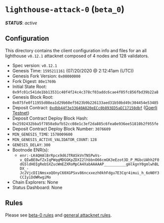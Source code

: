# `lighthouse-attack-0` (`beta_0`)

***STATUS***: _active_

## Configuration

This directory contains the client configuration info and files for an
all lighthouse `v0.12.1` attacknet composed of 4 nodes and 128 validators.

- Spec version: `v0.12.1`
- Genesis Time: `1595211161` (07/20/2020 @ 2:12:41am (UTC))
- Genesis Fork Version: `0x00000000`
- Fork Digest: `80e1769b`
- Initial State Root: `0x9fc01c541de1bb13531c40f4f24c4c378cf03addc6cae4f05fc856fbd39b22a8`
- Genesis Block Root: `0x075fe0f11955d08ea1d29b60ef5623b9b226133aed31b50bd49c304454e53485`
- Deposit Contract: [`0xdbb44f3e33640A820eECc0b893ED5aEC17150dbf`](https://goerli.etherscan.io/address/0xdbb44f3e33640A820eECc0b893ED5aEC17150dbf) ([Goerli Testnet](https://github.com/goerli/testnet))
- Deposit Contract Deploy Block Hash: `0x2592432bba5f7850a9afb52cc08e1c3ef2da885c6fea0e936ee51810b2f955fe`
- Deposit Contract Deploy Block Number: `3076609`
- `MIN_GENESIS_TIME`: `1578009600`
- `MIN_GENESIS_ACTIVE_VALIDATOR_COUNT`: `128`
- `GENESIS_DELAY`: `300`
- Bootnode ENR(s):
  - `enr:-LK4QHAlBrRpcx9d6JTRA5kVnTNSPwVs-v_QIwBE8wfZxIqPWqqMDGGKpZDXI2lhbbnO66cmGK3eEzot3D_P_MGbcUAhh2F0dG5ldHOIgRebSXZucWmEZXRoMpCA4XabAAAAAP__________gmlkgnY0gmlwhBLDX_-Jc2VjcDI1NmsxoQOnyC60XGPSxv86ncxxezh0khFdgu7E3Cqr4imui_h_6oN0Y3CCIyiDdWRwgiMo`
- Chain Explorers: None
- Status Dashboard: None

## Rules

Please see [beta-0 rules](../README.md#rules) and [general attacknet rules](../../../README.md#general-rules).
